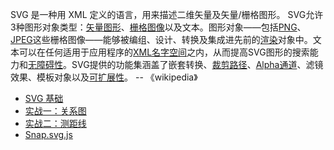 SVG 是一种用 XML 定义的语言，用来描述二维矢量及矢量/栅格图形。 SVG允许3种图形对象类型：[矢量图形](https://wikipedia.hk.wjbk.site/baike-矢量图形)、[栅格图像](https://wikipedia.hk.wjbk.site/baike-栅格图像)以及文本。图形对象——包括[PNG](https://wikipedia.hk.wjbk.site/baike-PNG)、[JPEG](https://wikipedia.hk.wjbk.site/baike-JPEG)这些栅格图像——能够被编组、设计、转换及集成进先前的[渲染](https://wikipedia.hk.wjbk.site/baike-渲染)对象中。文本可以在任何适用于应用程序的[XML名字空间](https://wikipedia.hk.wjbk.site/baike-XML命名空间)之内，从而提高SVG图形的搜索能力和[无障碍性](https://wikipedia.hk.wjbk.site/baike-無障礙環境)。SVG提供的功能集涵盖了嵌套转换、[裁剪路径](https://wikipedia.hk.wjbk.site/w/index.php?title=裁剪路径&action=edit&redlink=1)、[Alpha通道](https://wikipedia.hk.wjbk.site/baike-Alpha通道)、滤镜效果、模板对象以及[可扩展性](https://wikipedia.hk.wjbk.site/baike-可扩展性)。 -- 《wikipedia》

- [SVG 基础](notebook/Graphical/SVG/SVG基础)
- [实战一：关系图](notebook/Graphical/SVG/关系图)
- [实战二：测距线](notebook/Graphical/SVG/测距线)
- [Snap.svg.js](notebook/Graphical/SVG/Snap)